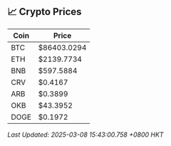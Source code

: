 ## 📈 Crypto Prices

| Coin | Price |
| ---- | ----- |
| BTC | $86403.0294 |
| ETH | $2139.7734 |
| BNB | $597.5884 |
| CRV | $0.4167 |
| ARB | $0.3899 |
| OKB | $43.3952 |
| DOGE | $0.1972 |

_Last Updated: 2025-03-08 15:43:00.758 +0800 HKT_